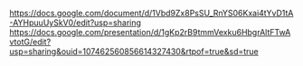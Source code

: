 https://docs.google.com/document/d/1Vbd9Zx8PsSU_RnYS06Kxai4tYvD1tA-AYHpuuUySkV0/edit?usp=sharing
https://docs.google.com/presentation/d/1gKp2rB9tmmVexku6HbgrAltFTwAvtotG/edit?usp=sharing&ouid=107462560856614327430&rtpof=true&sd=true
